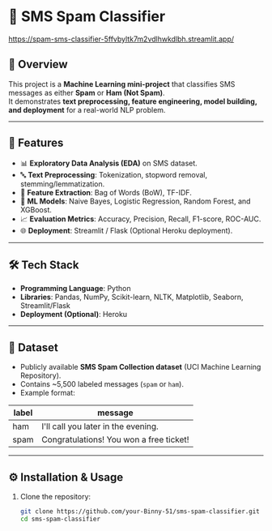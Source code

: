 # 📩 SMS Spam Classifier  

https://spam-sms-classifier-5ffvbyltk7m2vdlhwkdlbh.streamlit.app/
## 📌 Overview  
This project is a **Machine Learning mini-project** that classifies SMS messages as either **Spam** or **Ham (Not Spam)**.  
It demonstrates **text preprocessing, feature engineering, model building, and deployment** for a real-world NLP problem.  

---

## 🚀 Features  
- 📊 **Exploratory Data Analysis (EDA)** on SMS dataset.  
- 🔤 **Text Preprocessing**: Tokenization, stopword removal, stemming/lemmatization.  
- 🧮 **Feature Extraction**: Bag of Words (BoW), TF-IDF.  
- 🤖 **ML Models**: Naive Bayes, Logistic Regression, Random Forest, and XGBoost.  
- 📈 **Evaluation Metrics**: Accuracy, Precision, Recall, F1-score, ROC-AUC.  
- 🌐 **Deployment**: Streamlit / Flask (Optional Heroku deployment).  

---

## 🛠️ Tech Stack  
- **Programming Language**: Python  
- **Libraries**: Pandas, NumPy, Scikit-learn, NLTK, Matplotlib, Seaborn, Streamlit/Flask  
- **Deployment (Optional)**: Heroku  

---

## 📂 Dataset  
- Publicly available **SMS Spam Collection dataset** (UCI Machine Learning Repository).  
- Contains ~5,500 labeled messages (`spam` or `ham`).  
- Example format:  

| label | message                                  |  
|-------|------------------------------------------|  
| ham   | I'll call you later in the evening.      |  
| spam  | Congratulations! You won a free ticket! |  

---

## ⚙️ Installation & Usage  

1. Clone the repository:  
   ```bash
   git clone https://github.com/your-Binny-51/sms-spam-classifier.git
   cd sms-spam-classifier
